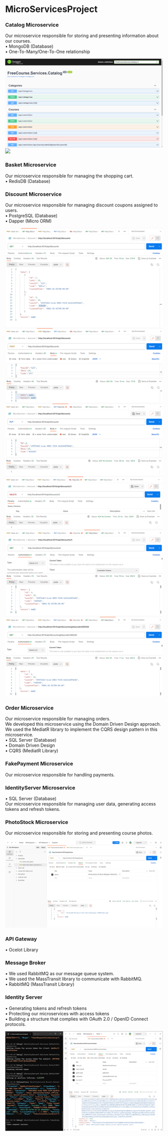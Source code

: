 # MicroServicesProject

### Catalog Microservice
Our microservice responsible for storing and presenting information about our courses.
<br>
• MongoDB (Database) <br>
• One-To-Many/One-To-One relationship<br>

<img src="./docs/catalog-swagger.png">
<img src="./docs/catalogapi-test.gif">

### Basket Microservice
Our microservice responsible for managing the shopping cart.<br>
• RedisDB (Database)

### Discount Microservice
Our microservice responsible for managing discount coupons assigned to users.<br>
• PostgreSQL (Database)<br>
• Dapper (Micro ORM)<br>

<img src="./docs/discount/ss1.png">
<img src="./docs/discount/ss2.png">
<img src="./docs/discount/ss3.png">
<img src="./docs/discount/ss4.png">
<img src="./docs/discount/ss5.png">
<img src="./docs/discount/ss6.png">


### Order Microservice
Our microservice responsible for managing orders.<br>
We developed this microservice using the Domain Driven Design approach.<br>
We used the MediatR library to implement the CQRS design pattern in this microservice.<br>
• SQL Server (Database)<br>
• Domain Driven Design<br>
• CQRS (MediatR Library)<br>

### FakePayment Microservice
Our microservice responsible for handling payments.<br>

### IdentityServer Microservice
• SQL Server (Database)<br>
Our microservice responsible for managing user data, generating access tokens and refresh tokens.<br>

### PhotoStock Microservice
Our microservice responsible for storing and presenting course photos.<br>

<img src="./docs/save-photo-with-token.png">

### API Gateway
• Ocelot Library<br>

### Message Broker
• We used RabbitMQ as our message queue system.<br>
• We used the MassTransit library to communicate with RabbitMQ.<br>
• RabbitMQ (MassTransit Library)<br>

### Identity Server
• Generating tokens and refresh tokens<br>
• Protecting our microservices with access tokens<br>
• Building a structure that complies with OAuth 2.0 / OpenID Connect protocols.<br>

<img src="./docs/identity-token-postman.png">
